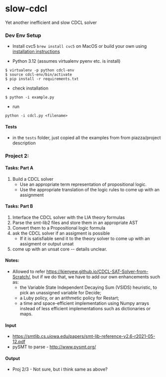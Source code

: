 # slow-cdcl
Yet another inefficient and slow CDCL solver

### Dev Env Setup

- Install cvc5
`brew install cvc5` on MacOS or build your own using [installation instructions](https://cvc5.github.io/docs/cvc5-1.0.2/installation/installation.html)

- Python 3.12 (assumes virtualenv pyenv etc. is install)

```
$ virtualenv -p python cdcl-env
$ source cdcl-env/bin/activate
$ pip install -r requirements.txt
```

- check installation

```
$ python -i example.py
```

- run
```
python -i cdcl.py <filename>
```

#### Tests
- in the `tests` folder, just copied all the examples from from piazza/project description

### Project 2:

#### Tasks: Part A

1. Build a CDCL solver
   - Use an appropriate term representation of propositional logic.
   - Use the appropriate translation of the logic rules to come up with an assignment

#### Tasks: Part B
1. Interface the CDCL solver with the LIA theory formulas
2. Parse the smt-lib2 files and store them in an appropriate AST
3. Convert them to a Propositional logic formula
4. ask the CDCL solver if an assigment is possible
   - If it is satisfiable send it to the theory solver to come up with an assigment or output unsat
5. come up with an unsat core -- details unclear.



####  Notes:
- Allowed to refer https://kienyew.github.io/CDCL-SAT-Solver-from-Scratch/, but if we do that, we have to add our own enhancements such as:
    - the Variable State Independent Decaying Sum (VSIDS) heuristic, to pick an unassigned
variable for Decide;
    - a Luby policy, or an arithmetic policy for Restart;
    - a time and space-efficient implementation using Numpy arrays instead of less efficient implementations such as dictionaries or maps.

#### Input

- https://smtlib.cs.uiowa.edu/papers/smt-lib-reference-v2.6-r2021-05-12.pdf
- pySMT to parse - http://www.pysmt.org/

#### Output

- Proj 2/3 - Not sure, but i think same as above?
